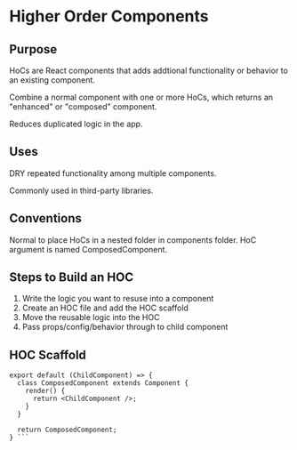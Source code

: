 # Higher Order Components

## Purpose
HoCs are React components that adds addtional functionality or behavior to an existing component.

Combine a normal component with one or more HoCs, which returns an "enhanced" or "composed" component.

Reduces duplicated logic in the app.

## Uses
DRY repeated functionality among multiple components.

Commonly used in third-party libraries.

## Conventions
Normal to place HoCs in a nested folder in components folder.
HoC argument is named ComposedComponent.

## Steps to Build an HOC
  1. Write the logic you want to resuse into a component
  2. Create an HOC file and add the HOC scaffold
  3. Move the reusable logic into the HOC
  4. Pass props/config/behavior through to child component

## HOC Scaffold
```import React, { Component } from 'react';
export default (ChildComponent) => {
  class ComposedComponent extends Component {
    render() {
      return <ChildComponent />;
    }
  }

  return ComposedComponent;
} ```